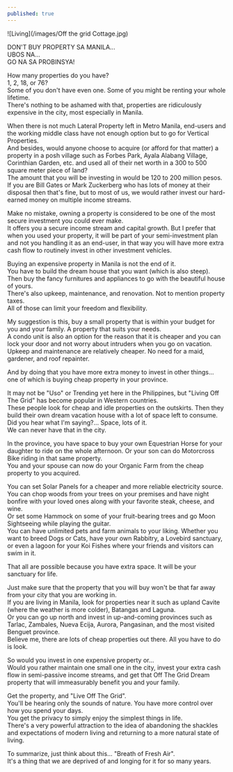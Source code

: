 ```yaml
---
published: true
---
```

![Living](/images/Off the grid Cottage.jpg)

DON'T BUY PROPERTY SA MANILA...   
UBOS NA...   
GO NA SA PROBINSYA!

How many properties do you have?   
1, 2, 18, or 76?   
Some of you don't have even one. Some of you might be renting your whole lifetime.   
There's nothing to be ashamed with that, properties are ridiculously expensive in the city, most especially in Manila.

When there is not much Lateral Property left in Metro Manila, end-users and the working middle class have not enough option but to go for Vertical Properties.   
And besides, would anyone choose to acquire (or afford for that matter) a property in a posh village such as Forbes Park, Ayala Alabang Village, Corinthian Garden, etc. and used all of their net worth in a 300 to 500 square meter piece of land?   
The amount that you will be investing in would be 120 to 200 million pesos.   
If you are Bill Gates or Mark Zuckerberg who has lots of money at their disposal then that's fine, but to most of us, we would rather invest our hard-earned money on multiple income streams.

Make no mistake, owning a property is considered to be one of the most secure investment you could ever make.   
It offers you a secure income stream and capital growth.
But I prefer that when you used your property, it will be part of your semi-investment plan and not you handling it as an end-user, in that way you will have more extra cash flow to routinely invest in other investment vehicles. 

Buying an expensive property in Manila is not the end of it.   
You have to build the dream house that you want (which is also steep). Then buy the fancy furnitures and appliances to go with the beautiful house of yours.   
There's also upkeep, maintenance, and renovation. Not to mention property taxes.   
All of those can limit your freedom and flexibility. 

My suggestion is this, buy a small property that is within your budget for you and your family. A property that suits your needs.   
A condo unit is also an option for the reason that it is cheaper and you can lock your door and not worry about intruders when you go on vacation.   
Upkeep and maintenance are relatively cheaper. No need for a maid, gardener, and roof repainter. 

And by doing that you have more extra money to invest in other things... one of which is buying cheap property in your province. 

It may not be "Uso" or Trending yet here in the Philippines, but "Living Off The Grid" has become popular in Western countries.   
These people look for cheap and idle properties on the outskirts. Then they build their own dream vacation house with a lot of space left to consume.   
Did you hear what I'm saying?... Space, lots of it.   
We can never have that in the city.

In the province, you have space to buy your own Equestrian Horse for your daughter to ride on the whole afternoon. 
Or your son can do Motorcross Bike riding in that same property.   
You and your spouse can now do your Organic Farm from the cheap property to you acquired.

You can set Solar Panels for a cheaper and more reliable electricity source.   
You can chop woods from your trees on your premises and have night bonfire with your loved ones along with your favorite steak, cheese, and wine.   
Or set some Hammock on some of your fruit-bearing trees and go Moon Sightseeing while playing the guitar.   
You can have unlimited pets and farm animals to your liking. Whether you want to breed Dogs or Cats, have your own Rabbitry, a Lovebird sanctuary, or even a lagoon for your Koi Fishes where your friends and visitors can swim in it. 

That all are possible because you have extra space. It will be your sanctuary for life.

Just make sure that the property that you will buy won't be that far away from your city that you are working in.   
If you are living in Manila, look for properties near it such as upland Cavite (where the weather is more colder), Batangas and Laguna.   
Or you can go up north and invest in up-and-coming provinces such as Tarlac, Zambales, Nueva Ecija, Aurora, Pangasinan, and the most visited Benguet province.   
Believe me, there are lots of cheap properties out there. All you have to do is look. 

So would you invest in one expensive property or...   
Would you rather maintain one small one in the city, invest your extra cash flow in semi-passive income streams, and get that Off The Grid Dream property that will immeasurably benefit you and your family.
   
Get the property, and "Live Off The Grid".   
You'll be hearing only the sounds of nature. You have more control over how you spend your days.   
You get the privacy to simply enjoy the simplest things in life.   
There's a very powerful attraction to the idea of abandoning the shackles and expectations of modern living and returning to a more natural state of living.

To summarize, just think about this... "Breath of Fresh Air".   
It's a thing that we are deprived of and longing for it for so many years.
